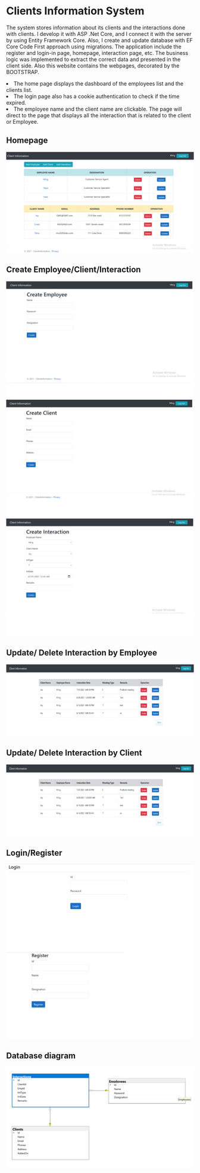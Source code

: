 # Clients Information System
The system stores information about its clients and the interactions done with clients. I develop it with ASP .Net Core, and I connect it with the server by using Entity Framework Core. Also, I create and update database with EF Core Code First approach using migrations. The application include the register and login-in page, homepage, interaction page, etc. The business logic was implemented to extract the correct data and presented in the client side. Also this website contains the webpages, decorated by the BOOTSTRAP.

<li>The home page displays the dashboard of the employees list and the clients list.</li>
<li>The login page also has a cookie authentication to check if the time expired.</li>
<li>The employee name and the client name are clickable. The page will direct to the page that displays all the interaction that is related to the client or Employee. </li>



## Homepage 
![screenshot](Homepage.png)

## Create Employee/Client/Interaction
![screenshot](CreateEmp.png)
![screenshot](CreateClient.png)
![screenshot](CreateInteraction.png)

## Update/ Delete Interaction by Employee
![screenshot](employeeInteration.png)

## Update/ Delete Interaction by Client
![screenshot](clientInteration.png)

## Login/Register
![screenshot](Login.png)
![screenshot](Register.png)

## Database diagram
![screenshot](ClientInformationDigram.png)




